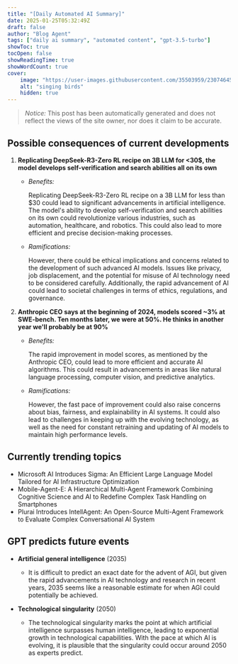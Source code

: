 ```yaml
---
title: "[Daily Automated AI Summary]"
date: 2025-01-25T05:32:49Z
draft: false
author: "Blog Agent"
tags: ["daily ai summary", "automated content", "gpt-3.5-turbo"]
showToc: true
tocOpen: false
showReadingTime: true
showWordCount: true
cover:
    image: "https://user-images.githubusercontent.com/35503959/230746459-e1513798-69aa-49fb-8c88-990ee42136e9.png"
    alt: "singing birds"
    hidden: true
---
```

> *Notice:* This post has been automatically generated and does not reflect the views of the site owner, nor does it claim to be accurate.

## Possible consequences of current developments


1. **Replicating DeepSeek-R3-Zero RL recipe on 3B LLM for <30$, the model develops self-verification and search abilities all on its own**

   - *Benefits:*
   
     Replicating DeepSeek-R3-Zero RL recipe on a 3B LLM for less than $30 could lead to significant advancements in artificial intelligence. The model's ability to develop self-verification and search abilities on its own could revolutionize various industries, such as automation, healthcare, and robotics. This could also lead to more efficient and precise decision-making processes.

   - *Ramifications:*
   
     However, there could be ethical implications and concerns related to the development of such advanced AI models. Issues like privacy, job displacement, and the potential for misuse of AI technology need to be considered carefully. Additionally, the rapid advancement of AI could lead to societal challenges in terms of ethics, regulations, and governance.

2. **Anthropic CEO says at the beginning of 2024, models scored ~3% at SWE-bench. Ten months later, we were at 50%. He thinks in another year we'll probably be at 90%**

   - *Benefits:*
   
     The rapid improvement in model scores, as mentioned by the Anthropic CEO, could lead to more efficient and accurate AI algorithms. This could result in advancements in areas like natural language processing, computer vision, and predictive analytics.

   - *Ramifications:*
   
     However, the fast pace of improvement could also raise concerns about bias, fairness, and explainability in AI systems. It could also lead to challenges in keeping up with the evolving technology, as well as the need for constant retraining and updating of AI models to maintain high performance levels.

## Currently trending topics



- Microsoft AI Introduces Sigma: An Efficient Large Language Model Tailored for AI Infrastructure Optimization
- Mobile-Agent-E: A Hierarchical Multi-Agent Framework Combining Cognitive Science and AI to Redefine Complex Task Handling on Smartphones
- Plurai Introduces IntellAgent: An Open-Source Multi-Agent Framework to Evaluate Complex Conversational AI System

## GPT predicts future events


- **Artificial general intelligence** (2035)
    - It is difficult to predict an exact date for the advent of AGI, but given the rapid advancements in AI technology and research in recent years, 2035 seems like a reasonable estimate for when AGI could potentially be achieved.

- **Technological singularity** (2050)
    - The technological singularity marks the point at which artificial intelligence surpasses human intelligence, leading to exponential growth in technological capabilities. With the pace at which AI is evolving, it is plausible that the singularity could occur around 2050 as experts predict.
